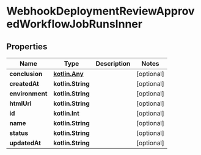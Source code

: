 
# WebhookDeploymentReviewApprovedWorkflowJobRunsInner

## Properties
Name | Type | Description | Notes
------------ | ------------- | ------------- | -------------
**conclusion** | [**kotlin.Any**](.md) |  |  [optional]
**createdAt** | **kotlin.String** |  |  [optional]
**environment** | **kotlin.String** |  |  [optional]
**htmlUrl** | **kotlin.String** |  |  [optional]
**id** | **kotlin.Int** |  |  [optional]
**name** | **kotlin.String** |  |  [optional]
**status** | **kotlin.String** |  |  [optional]
**updatedAt** | **kotlin.String** |  |  [optional]



